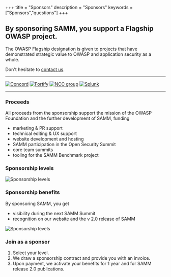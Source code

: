 +++
title = "Sponsors"
description = "Sponsors"
keywords = ["Sponsors","questions"]
+++

## By sponsoring SAMM, you support a Flagship OWASP project.

The OWASP Flagship designation is given to projects that have demonstrated strategic value to OWASP and application security as a whole.  

Don't hesitate to [contact us](mailto:info@owaspsamm.org).

---
[![Concord](../img/clients/concord_medium.png)](http://www.concordusa.com)
[![Fortify](../img/clients/fortify_medium.png)](http://www.microfocus.com/en-us/solutions/application-security)
[![NCC group](../img/clients/nccgroup_medium.png)](https://www.nccgroup.trust/)
[![Splunk](../img/clients/splunk_medium.png)](https://www.splunk.com/)

---

### Proceeds

All proceeds from the sponsorship support the mission of the OWASP Foundation and the further development of SAMM, funding

* marketing & PR support
* technical editing & UX support
* website development and hosting
* SAMM participation in the Open Security Summit
* core team summits
* tooling for the SAMM Benchmark project

### Sponsorship levels

![Sponsorship levels](../img/sponsorship/levels1_small.png)

### Sponsorship benefits

By sponsoring SAMM, you get 

* visibility during the next SAMM Summit
* recognition on our website and the v 2.0 release of SAMM

![Sponsorship levels](../img/sponsorship/benefits1_small.png)

### Join as a sponsor

1. Select your level.
2. We draw a sponsorship contract and provide you with an invoice.
3. Upon payment, we activate your benefits for 1 year and for SAMM release 2.0 publications.


